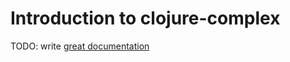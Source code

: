 # Introduction to clojure-complex

TODO: write [great documentation](http://jacobian.org/writing/what-to-write/)
